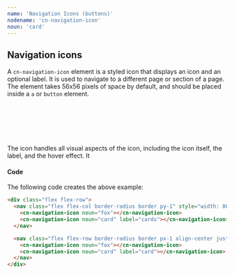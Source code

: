 ```yaml
---
name: 'Navigation Icons (buttons)'
nodename: 'cn-navigation-icon'
noun: 'card'
---
```


## Navigation icons

A <code>cn-navigation-icon</code> element is a styled icon that displays an icon and an optional label. It is used to navigate to a different page or section of a page. The element takes 56x56 pixels of space by default, and should
be placed inside a <code>a</code> or <code>button</code> element.

<div class="flex flex-row">
  <nav class="flex flex-col border-radius border py-1" style="width: 80px">
    <cn-navigation-icon noun="fox"></cn-navigation-icon>
    <cn-navigation-icon noun="card" label="cards"></cn-navigation-icon>
  </nav>

  <nav class="flex flex-row border-radius border px-1 align-center justify-center" style="height: 80px">
    <cn-navigation-icon noun="fox"></cn-navigation-icon>
    <cn-navigation-icon noun="card" label="card"></cn-navigation-icon>
  </nav>
</div>

The icon handles all visual aspects of the icon, including the icon itself, the label, and the hover effect. It 

#### Code 

The following code creates the above example:

```html
<div class="flex flex-row">
  <nav class="flex flex-col border-radius border py-1" style="width: 80px">
    <cn-navigation-icon noun="fox"></cn-navigation-icon>
    <cn-navigation-icon noun="card" label="cards"></cn-navigation-icon>
  </nav>

  <nav class="flex flex-row border-radius border px-1 align-center justify-center" style="height: 80px">
    <cn-navigation-icon noun="fox"></cn-navigation-icon>
    <cn-navigation-icon noun="card" label="card"></cn-navigation-icon>
  </nav>
</div>
```